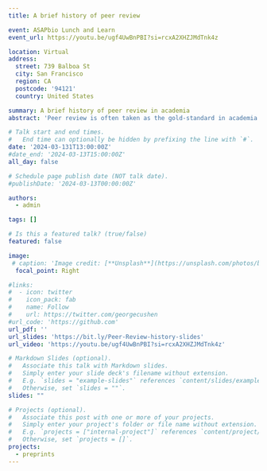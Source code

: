 ```yaml
---
title: A brief history of peer review

event: ASAPbio Lunch and Learn
event_url: https://youtu.be/ugf4UwBnPBI?si=rcxA2XHZJMdTnk4z

location: Virtual
address:
  street: 739 Balboa St
  city: San Francisco
  region: CA
  postcode: '94121'
  country: United States

summary: A brief history of peer review in academia
abstract: 'Peer review is often taken as the gold-standard in academia and used as a seal of approval for a scientific study. Additionally, many academics mistakenly believe modern peer review to be over 350 years old. Surprisingly, academics are not taught the history of peer review with many not understanding where this process originated or how it has continually evolved over time.'

# Talk start and end times.
#   End time can optionally be hidden by prefixing the line with `#`.
date: '2024-03-131T13:00:00Z'
#date_end: '2024-03-13T15:00:00Z'
all_day: false

# Schedule page publish date (NOT talk date).
#publishDate: '2024-03-13T00:00:00Z'

authors:
  - admin

tags: []

# Is this a featured talk? (true/false)
featured: false

image:
 # caption: 'Image credit: [**Unsplash**](https://unsplash.com/photos/bzdhc5b3Bxs)'
  focal_point: Right

#links:
#  - icon: twitter
#    icon_pack: fab
#    name: Follow
#    url: https://twitter.com/georgecushen
#url_code: 'https://github.com'
url_pdf: ''
url_slides: 'https://bit.ly/Peer-Review-history-slides'
url_video: 'https://youtu.be/ugf4UwBnPBI?si=rcxA2XHZJMdTnk4z'

# Markdown Slides (optional).
#   Associate this talk with Markdown slides.
#   Simply enter your slide deck's filename without extension.
#   E.g. `slides = "example-slides"` references `content/slides/example-slides.md`.
#   Otherwise, set `slides = ""`.
slides: ""

# Projects (optional).
#   Associate this post with one or more of your projects.
#   Simply enter your project's folder or file name without extension.
#   E.g. `projects = ["internal-project"]` references `content/project/deep-learning/index.md`.
#   Otherwise, set `projects = []`.
projects:
  - preprints
---
```

